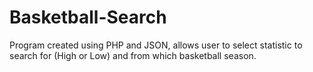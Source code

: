 # Basketball-Search

Program created using PHP and JSON, allows user to select statistic to search for (High or Low) and from which basketball season.
